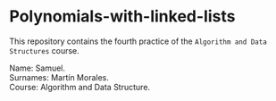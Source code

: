 # Polynomials-with-linked-lists
This repository contains the fourth practice of the `Algorithm and Data Structures` course.

Name: Samuel.\
Surnames: Martín Morales.\
Course: Algorithm and Data Structure.
